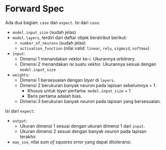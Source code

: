 # Forward Spec

Ada dua bagian: `case` dan `expect`.
Isi dari `case`:

* `model.input_size` (sudah jelas)
* `model.layers`, terdiri dari daftar objek beratribut berikut:
  * `number_of_neurons` (sudah jelas)
  * `activation_function` (nilai valid: `linear`, `relu`, `sigmoid`, `softmax`)
* `input`:
  * Dimensi 1 menandakan vektor ke-i. Ukurannya _arbitrary_.
  * Dimensi 2 menandakan isi suatu vektor. Ukurannya sesuai dengan `model.input_size`
* `weights`:
  * Dimensi 1 bersesuaian dengan _layer_ di `layers`.
  * Dimensi 2 berukuran banyak neuron pada lapisan sebelumnya + 1.
    * Khusus untuk _layer_ pertama: `model.input_size` + 1
    * Baris pertama adalah bias.
  * Dimensi 3 berukuran banyak _neuron_ pada lapisan yang bersesuaian.

Isi dari `expect`:

* `output`:
  * Ukuran dimensi 1 sesuai dengan ukuran dimensi 1 dari `input`.
  * Ukuran dimensi 2 sesuai dengan banyak _neuron_ pada lapisan terakhir.
* `max_sse`, nilai _sum of squares error_ yang dapat ditoleransi.
